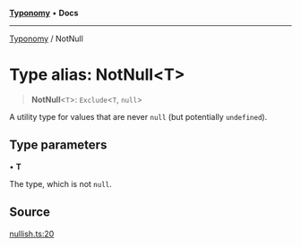 [**Typonomy**](../README.md) • **Docs**

***

[Typonomy](../globals.md) / NotNull

# Type alias: NotNull\<T\>

> **NotNull**\<`T`\>: `Exclude`\<`T`, `null`\>

A utility type for values that are never `null` (but potentially `undefined`).

## Type parameters

• **T**

The type, which is not `null`.

## Source

[nullish.ts:20](https://github.com/softcraft-development/typonomy/blob/ed30302645156be7a3415a48b3f38706435f25d3/src/nullish.ts#L20)
